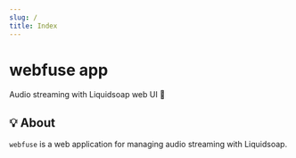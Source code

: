 ```yaml
---
slug: /
title: Index
---
```


# webfuse app

Audio streaming with Liquidsoap web UI 🧼

## 💡 About

`webfuse` is a web application for managing audio streaming with Liquidsoap.
